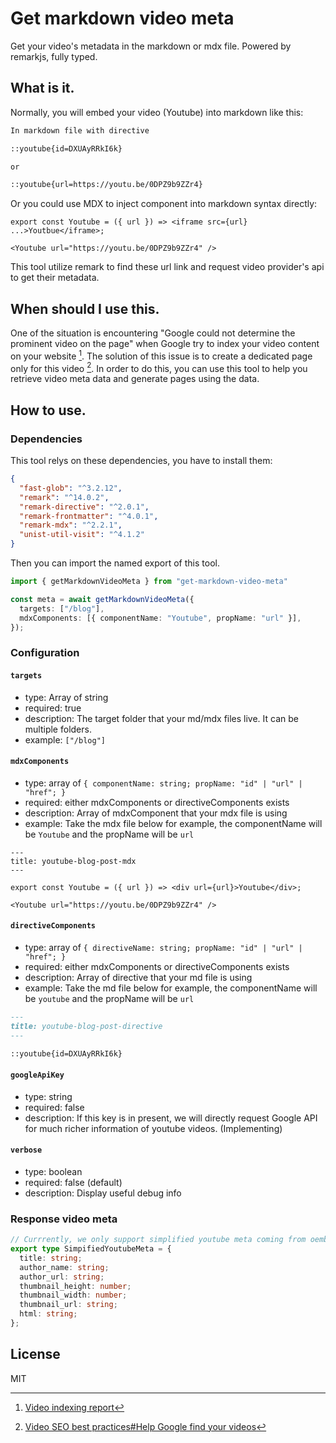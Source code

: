 # Get markdown video meta

Get your video's metadata in the markdown or mdx file. Powered by remarkjs, fully typed.

## What is it.

Normally, you will embed your video (Youtube) into markdown like this:

```md
In markdown file with directive

::youtube{id=DXUAyRRkI6k}

or

::youtube{url=https://youtu.be/0DPZ9b9ZZr4}
```

Or you could use MDX to inject component into markdown syntax directly:

```mdx
export const Youtube = ({ url }) => <iframe src={url} ...>Youtbue</iframe>;

<Youtube url="https://youtu.be/0DPZ9b9ZZr4" />
```

This tool utilize remark to find these url link and request video provider's api to get their metadata.

## When should I use this.

One of the situation is encountering "Google could not determine the prominent video on the page" when Google try to index your video content on your website [^1]. The solution of this issue is to create a dedicated page only for this video [^2]. In order to do this, you can use this tool to help you retrieve video meta data and generate pages using the data.

## How to use.

### Dependencies

This tool relys on these dependencies, you have to install them:

```json
{
  "fast-glob": "^3.2.12",
  "remark": "^14.0.2",
  "remark-directive": "^2.0.1",
  "remark-frontmatter": "^4.0.1",
  "remark-mdx": "^2.2.1",
  "unist-util-visit": "^4.1.2"
}
```

Then you can import the named export of this tool.

```ts
import { getMarkdownVideoMeta } from "get-markdown-video-meta"

const meta = await getMarkdownVideoMeta({
  targets: ["/blog"],
  mdxComponents: [{ componentName: "Youtube", propName: "url" }],
});
```

### Configuration

#### `targets`

- type: Array of string
- required: true
- description: The target folder that your md/mdx files live. It can be multiple folders.
- example: `["/blog"]`

#### `mdxComponents	`

- type: array of `{ componentName: string; propName: "id" | "url" | "href"; }`
- required: either mdxComponents or directiveComponents exists
- description: Array of mdxComponent that your mdx file is using
- example: Take the mdx file below for example, the componentName will be `Youtube` and the propName will be `url`

```mdx
---
title: youtube-blog-post-mdx
---

export const Youtube = ({ url }) => <div url={url}>Youtube</div>;

<Youtube url="https://youtu.be/0DPZ9b9ZZr4" />
```

#### `directiveComponents`

- type: array of `{ directiveName: string; propName: "id" | "url" | "href"; }`
- required: either mdxComponents or directiveComponents exists
- description: Array of directive that your md file is using
- example: Take the md file below for example, the componentName will be `youtube` and the propName will be `url`

```md
---
title: youtube-blog-post-directive
---

::youtube{id=DXUAyRRkI6k}
```

#### `googleApiKey`

- type: string
- required: false
- description: If this key is in present, we will directly request Google API for much richer information of youtube videos. (Implementing)

#### `verbose`

- type: boolean
- required: false (default)
- description: Display useful debug info

### Response video meta

```ts
// Currrently, we only support simplified youtube meta coming from oembed api
export type SimpifiedYoutubeMeta = {
  title: string;
  author_name: string;
  author_url: string;
  thumbnail_height: number;
  thumbnail_width: number;
  thumbnail_url: string;
  html: string;
};
```

## License

MIT

[^1]: [Video indexing report](https://support.google.com/webmasters/answer/9495631)
[^2]: [Video SEO best practices#Help Google find your videos](https://developers.google.com/search/docs/appearance/video#help-google-find)